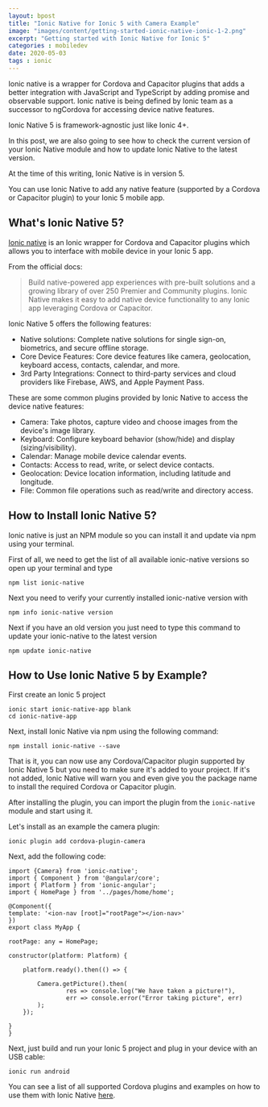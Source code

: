 ```yaml
---
layout: bpost
title: "Ionic Native for Ionic 5 with Camera Example"
image: "images/content/getting-started-ionic-native-ionic-1-2.png"
excerpt: "Getting started with Ionic Native for Ionic 5"
categories : mobiledev
date: 2020-05-03
tags : ionic 
---
```



Ionic native is a wrapper for Cordova and Capacitor plugins that adds a better integration with JavaScript and TypeScript by adding promise and observable support. Ionic native is being defined by Ionic team as a successor to ngCordova for accessing device native features.

Ionic Native 5 is framework-agnostic just like Ionic 4+.

In this post, we are also going to see how to check the current version of your Ionic Native module and how to update Ionic Native to the latest version.

At the time of this writing, Ionic Native is in version 5.

You can use Ionic Native to add any native feature (supported by a Cordova or Capacitor plugin) to your Ionic 5 mobile app.

## What's Ionic Native 5?

[Ionic native](https://ionicframework.com/docs/native) is an Ionic wrapper for Cordova and Capacitor plugins which allows you to interface with mobile device in your 
Ionic 5 app.

From the official docs:

> Build native-powered app experiences with pre-built solutions and a growing library of over 250 Premier and Community plugins. Ionic Native makes it easy to add native device functionality to any Ionic app leveraging Cordova or Capacitor.

Ionic Native 5 offers the following features:

- Native solutions: Complete native solutions for single sign-on, biometrics, and secure offline storage.
- Core Device Features: Core device features like camera, geolocation, keyboard access, contacts, calendar, and more.
- 3rd Party Integrations: Connect to third-party services and cloud providers like Firebase, AWS, and Apple Payment Pass.

These are some common plugins provided by Ionic Native to access the device native features:

- Camera: Take photos, capture video and choose images from the device's image library.
- Keyboard: Configure keyboard behavior (show/hide) and display (sizing/visibility).
- Calendar: Manage mobile device calendar events.
- Contacts: Access to read, write, or select device contacts.
- Geolocation: Device location information, including latitude and longitude.
- File: Common file operations such as read/write and directory access.

## How to Install Ionic Native 5? 

Ionic native is just an NPM module so you can install it and update via npm using your terminal. 

First of all, we need to get the list of all available ionic-native versions so open up your terminal and
type

    npm list ionic-native  

Next you need to verify your currently installed ionic-native version with

    npm info ionic-native version


Next if you have an old version you just need to type this command to update your ionic-native to the latest
version 

    npm update ionic-native


## How to Use Ionic Native 5 by Example?


First create an Ionic 5 project 

    ionic start ionic-native-app blank 
    cd ionic-native-app

Next, install Ionic Native via npm using the following command: 

    npm install ionic-native --save

That is it, you can now use any Cordova/Capacitor plugin supported by Ionic Native 5 but you need to make sure it's added to your project. If it's not added, Ionic Native will warn you and even give you the package name to install the required Cordova or Capacitor plugin.

After installing the plugin, you can import the plugin from the `ionic-native` module and start using it.

Let's install as an example the camera plugin:


    ionic plugin add cordova-plugin-camera


Next, add the following code:

    import {Camera} from 'ionic-native';
    import { Component } from '@angular/core';
    import { Platform } from 'ionic-angular';
    import { HomePage } from '../pages/home/home';
    
    @Component({
    template: '<ion-nav [root]="rootPage"></ion-nav>'
    })
    export class MyApp {
    
    rootPage: any = HomePage;
    
    constructor(platform: Platform) {
    
        platform.ready().then(() => {
    
            Camera.getPicture().then(
                    res => console.log("We have taken a picture!"),
                    err => console.error("Error taking picture", err)
            );
        });
        
    }
    }
    
Next, just build and run your Ionic 5 project and plug in your device with an USB cable:

    ionic run android     

You can see a list of all supported Cordova plugins and examples on how to use them with Ionic Native [here](http://ionicframework.com/docs/v2/native/).
